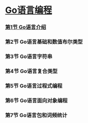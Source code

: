 # [Go语言编程](https://www.shiyanlou.com/courses/11)

### [第1节 Go语言介绍](https://github.com/hezhizhen/Personal-Promotion/tree/master/Shiyanlou/GoLanguageCoding/1.md)

### 第2节 Go语言基础和数值布尔类型

### 第3节 Go语言字符串

### 第4节 Go语言复合类型

### 第5节 Go语言过程式编程

### 第6节 Go语言面向对象编程

### 第7节 Go语言包和词频统计
